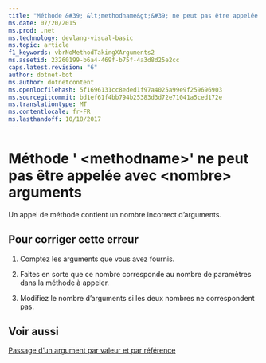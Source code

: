 ```yaml
---
title: "Méthode &#39; &lt;methodname&gt;&#39; ne peut pas être appelée avec &lt;nombre&gt; arguments"
ms.date: 07/20/2015
ms.prod: .net
ms.technology: devlang-visual-basic
ms.topic: article
f1_keywords: vbrNoMethodTakingXArguments2
ms.assetid: 23260199-b6a4-469f-b75f-4a3d8d25e2cc
caps.latest.revision: "6"
author: dotnet-bot
ms.author: dotnetcontent
ms.openlocfilehash: 5f1696131cc8eded1f97a4025a99e9f259696903
ms.sourcegitcommit: bd1ef61f4bb794b25383d3d72e71041a5ced172e
ms.translationtype: MT
ms.contentlocale: fr-FR
ms.lasthandoff: 10/18/2017
---
```

# <a name="method-39ltmethodnamegt39-cannot-be-called-with-ltnumbergt-arguments"></a>Méthode &#39; &lt;methodname&gt;&#39; ne peut pas être appelée avec &lt;nombre&gt; arguments
Un appel de méthode contient un nombre incorrect d’arguments.  
  
## <a name="to-correct-this-error"></a>Pour corriger cette erreur  
  
1.  Comptez les arguments que vous avez fournis.  
  
2.  Faites en sorte que ce nombre corresponde au nombre de paramètres dans la méthode à appeler.  
  
3.  Modifiez le nombre d’arguments si les deux nombres ne correspondent pas.  
  
## <a name="see-also"></a>Voir aussi  
 [Passage d’un argument par valeur et par référence](../../visual-basic/programming-guide/language-features/procedures/passing-arguments-by-value-and-by-reference.md)
